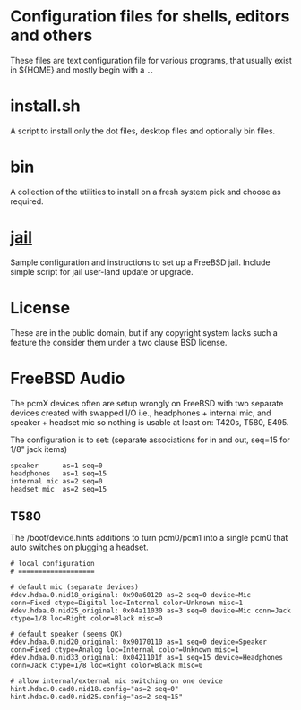 # Configuration files for shells, editors and others

These files are text configuration file for various programs, that
usually exist in ${HOME} and mostly begin with a `.`.

# install.sh

A script to install only the dot files, desktop files and optionally bin files.

# bin

A collection of the utilities to install on a fresh system
pick and choose as required.

# [jail](jail/README.markdown)

Sample configuration and instructions to set up a FreeBSD jail. Include
simple script for jail user-land update or upgrade.

# License

These are in the public domain, but if any copyright system lacks such
a feature the consider them under a two clause BSD license.

# FreeBSD Audio

The pcmX devices often are setup wrongly on FreeBSD with two separate devices created
with swapped I/O i.e., headphones + internal mic, and speaker + headset mic
so nothing is usable at least on: T420s, T580, E495.

The configuration is to set: (separate associations for in and out, seq=15 for 1/8" jack items)
~~~
speaker      as=1 seq=0
headphones   as=1 seq=15
internal mic as=2 seq=0
headset mic  as=2 seq=15
~~~

## T580

The /boot/device.hints additions to turn pcm0/pcm1 into a single pcm0
that auto switches on plugging a headset.

~~~
# local configuration
# ===================

# default mic (separate devices)
#dev.hdaa.0.nid18_original: 0x90a60120 as=2 seq=0 device=Mic conn=Fixed ctype=Digital loc=Internal color=Unknown misc=1
#dev.hdaa.0.nid25_original: 0x04a11030 as=3 seq=0 device=Mic conn=Jack ctype=1/8 loc=Right color=Black misc=0

# default speaker (seems OK)
#dev.hdaa.0.nid20_original: 0x90170110 as=1 seq=0 device=Speaker conn=Fixed ctype=Analog loc=Internal color=Unknown misc=1
#dev.hdaa.0.nid33_original: 0x0421101f as=1 seq=15 device=Headphones conn=Jack ctype=1/8 loc=Right color=Black misc=0

# allow internal/external mic switching on one device
hint.hdac.0.cad0.nid18.config="as=2 seq=0"
hint.hdac.0.cad0.nid25.config="as=2 seq=15"
~~~
